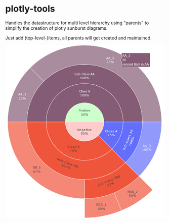 # plotly-tools

Handles the datastructure for multi level hierarchy using "parents" to simplify the creation of plotly sunburst diagrams.

Just add (top-level-)items, all parents will get created and maintained.

![Demo: 5 items](./demo_5-items.png)
